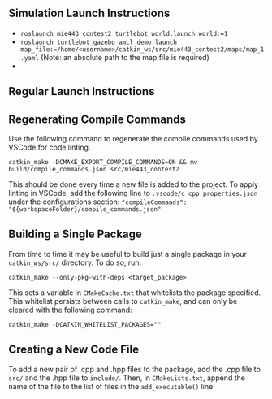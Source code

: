 ## Simulation Launch Instructions

* ```roslaunch mie443_contest2 turtlebot_world.launch world:=1```
* ```roslaunch turtlebot_gazebo amcl_demo.launch map_file:=/home/<username>/catkin_ws/src/mie443_contest2/maps/map_1.yaml``` (Note: an absolute path to the map file is required)
* ``` ```

## Regular Launch Instructions

## Regenerating Compile Commands
Use the following command to regenerate the compile commands used by VSCode for code linting.
```
catkin_make -DCMAKE_EXPORT_COMPILE_COMMANDS=ON && mv build/compile_commands.json src/mie443_contest2
```
This should be done every time a new file is added to the project. To apply linting in VSCode, add the following line to ```.vscode/c_cpp_properties.json``` under the configurations section: ```"compileCommands": "${workspaceFolder}/compile_commands.json"```

## Building a Single Package
From time to time it may be useful to build just a single package in your ```catkin_ws/src/``` directory. To do so, run:
```
catkin_make --only-pkg-with-deps <target_package>
```
This sets a variable in ```CMakeCache.txt``` that whitelists the package specified. This whitelist persists between calls to ```catkin_make```, and can only be cleared with the following command:
```
catkin_make -DCATKIN_WHITELIST_PACKAGES=""
```

## Creating a New Code File
To add a new pair of .cpp and .hpp files to the package, add the .cpp file to ```src/``` and the .hpp file to ```include/```. Then, in ```CMakeLists.txt```, append the name of the file to the list of files in the ```add_executable()``` line